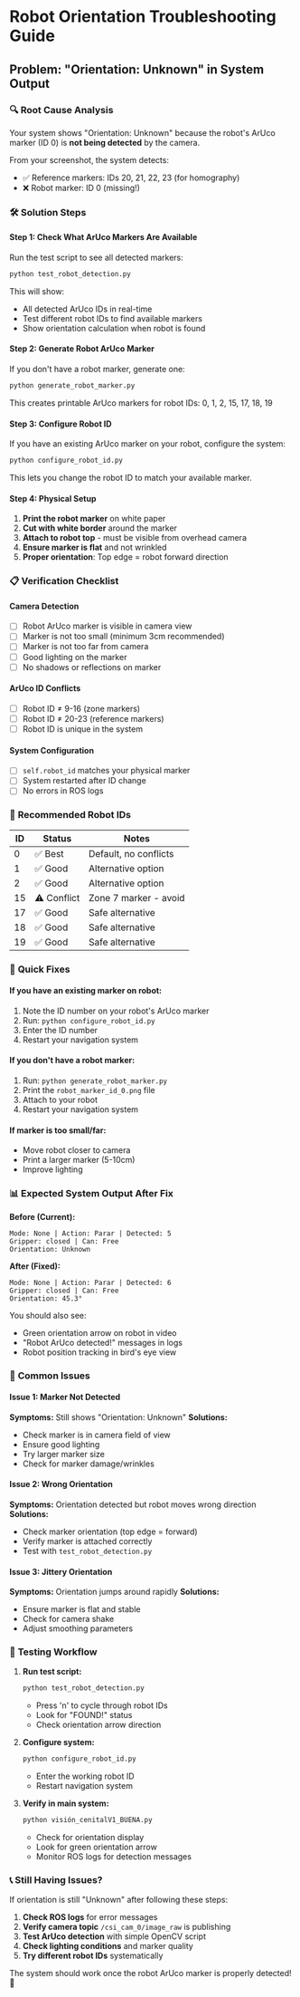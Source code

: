 # Robot Orientation Troubleshooting Guide

## Problem: "Orientation: Unknown" in System Output

### 🔍 **Root Cause Analysis**
Your system shows "Orientation: Unknown" because the robot's ArUco marker (ID 0) is **not being detected** by the camera.

From your screenshot, the system detects:
- ✅ Reference markers: IDs 20, 21, 22, 23 (for homography)
- ❌ Robot marker: ID 0 (missing!)

### 🛠️ **Solution Steps**

#### **Step 1: Check What ArUco Markers Are Available**
Run the test script to see all detected markers:
```bash
python test_robot_detection.py
```
This will show:
- All detected ArUco IDs in real-time
- Test different robot IDs to find available markers
- Show orientation calculation when robot is found

#### **Step 2: Generate Robot ArUco Marker**
If you don't have a robot marker, generate one:
```bash
python generate_robot_marker.py
```
This creates printable ArUco markers for robot IDs: 0, 1, 2, 15, 17, 18, 19

#### **Step 3: Configure Robot ID**
If you have an existing ArUco marker on your robot, configure the system:
```bash
python configure_robot_id.py
```
This lets you change the robot ID to match your available marker.

#### **Step 4: Physical Setup**
1. **Print the robot marker** on white paper
2. **Cut with white border** around the marker
3. **Attach to robot top** - must be visible from overhead camera
4. **Ensure marker is flat** and not wrinkled
5. **Proper orientation**: Top edge = robot forward direction

### 📋 **Verification Checklist**

#### **Camera Detection**
- [ ] Robot ArUco marker is visible in camera view
- [ ] Marker is not too small (minimum 3cm recommended)
- [ ] Marker is not too far from camera
- [ ] Good lighting on the marker
- [ ] No shadows or reflections on marker

#### **ArUco ID Conflicts**
- [ ] Robot ID ≠ 9-16 (zone markers)
- [ ] Robot ID ≠ 20-23 (reference markers)
- [ ] Robot ID is unique in the system

#### **System Configuration**
- [ ] `self.robot_id` matches your physical marker
- [ ] System restarted after ID change
- [ ] No errors in ROS logs

### 🎯 **Recommended Robot IDs**

| ID | Status | Notes |
|----|--------|-------|
| 0  | ✅ Best | Default, no conflicts |
| 1  | ✅ Good | Alternative option |
| 2  | ✅ Good | Alternative option |
| 15 | ⚠️ Conflict | Zone 7 marker - avoid |
| 17 | ✅ Good | Safe alternative |
| 18 | ✅ Good | Safe alternative |
| 19 | ✅ Good | Safe alternative |

### 🔧 **Quick Fixes**

#### **If you have an existing marker on robot:**
1. Note the ID number on your robot's ArUco marker
2. Run: `python configure_robot_id.py`
3. Enter the ID number
4. Restart your navigation system

#### **If you don't have a robot marker:**
1. Run: `python generate_robot_marker.py`
2. Print the `robot_marker_id_0.png` file
3. Attach to your robot
4. Restart your navigation system

#### **If marker is too small/far:**
- Move robot closer to camera
- Print a larger marker (5-10cm)
- Improve lighting

### 📊 **Expected System Output After Fix**

**Before (Current):**
```
Mode: None | Action: Parar | Detected: 5
Gripper: closed | Can: Free
Orientation: Unknown
```

**After (Fixed):**
```
Mode: None | Action: Parar | Detected: 6
Gripper: closed | Can: Free  
Orientation: 45.3°
```

You should also see:
- Green orientation arrow on robot in video
- "Robot ArUco detected!" messages in logs
- Robot position tracking in bird's eye view

### 🚨 **Common Issues**

#### **Issue 1: Marker Not Detected**
**Symptoms:** Still shows "Orientation: Unknown"
**Solutions:**
- Check marker is in camera field of view
- Ensure good lighting
- Try larger marker size
- Check for marker damage/wrinkles

#### **Issue 2: Wrong Orientation**
**Symptoms:** Orientation detected but robot moves wrong direction
**Solutions:**
- Check marker orientation (top edge = forward)
- Verify marker is attached correctly
- Test with `test_robot_detection.py`

#### **Issue 3: Jittery Orientation**
**Symptoms:** Orientation jumps around rapidly
**Solutions:**
- Ensure marker is flat and stable
- Check for camera shake
- Adjust smoothing parameters

### 🔄 **Testing Workflow**

1. **Run test script:**
   ```bash
   python test_robot_detection.py
   ```
   - Press 'n' to cycle through robot IDs
   - Look for "FOUND!" status
   - Check orientation arrow direction

2. **Configure system:**
   ```bash
   python configure_robot_id.py
   ```
   - Enter the working robot ID
   - Restart navigation system

3. **Verify in main system:**
   ```bash
   python visión_cenitalV1_BUENA.py
   ```
   - Check for orientation display
   - Look for green orientation arrow
   - Monitor ROS logs for detection messages

### 📞 **Still Having Issues?**

If orientation is still "Unknown" after following these steps:

1. **Check ROS logs** for error messages
2. **Verify camera topic** `/csi_cam_0/image_raw` is publishing
3. **Test ArUco detection** with simple OpenCV script
4. **Check lighting conditions** and marker quality
5. **Try different robot IDs** systematically

The system should work once the robot ArUco marker is properly detected! 🎯 